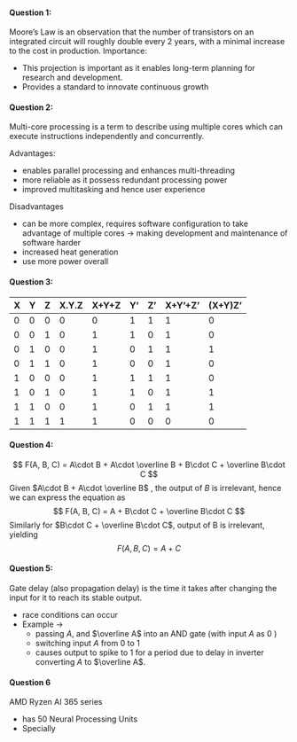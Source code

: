 #### Question 1:

Moore’s Law is an observation that the number of transistors on an integrated circuit will roughly double every 2 years, with a minimal increase to the cost in production.
Importance:
- This projection is important as it enables long-term planning for research and development. 
- Provides a standard to innovate continuous growth
#### Question 2:
Multi-core processing is a term to describe using multiple cores which can execute instructions independently and concurrently. 

Advantages:
- enables parallel processing and enhances multi-threading
- more reliable as it possess redundant processing power
- improved multitasking and hence user experience 

Disadvantages
- can be more complex, requires software configuration to take advantage of multiple cores -> making development and maintenance of software harder
- increased heat generation
- use more power overall
#### Question 3:

| X   | Y   | Z   | X.Y.Z | X+Y+Z | Y’  | Z’  | X+Y’+Z’ | (X+Y)Z’ |
| --- | --- | --- | ----- | ----- | --- | --- | ------- | ------- |
| 0   | 0   | 0   | 0     | 0     | 1   | 1   | 1       | 0       |
| 0   | 0   | 1   | 0     | 1     | 1   | 0   | 1       | 0       |
| 0   | 1   | 0   | 0     | 1     | 0   | 1   | 1       | 1       |
| 0   | 1   | 1   | 0     | 1     | 0   | 0   | 1       | 0       |
| 1   | 0   | 0   | 0     | 1     | 1   | 1   | 1       | 0       |
| 1   | 0   | 1   | 0     | 1     | 1   | 0   | 1       | 1       |
| 1   | 1   | 0   | 0     | 1     | 0   | 1   | 1       | 1       |
| 1   | 1   | 1   | 1     | 1     | 0   | 0   | 0       | 0       |

#### Question 4:
$$
F(A, B, C) = A\cdot B + A\cdot \overline B + B\cdot C + \overline B\cdot C
$$
Given $A\cdot B + A\cdot \overline B$  , the output of $B$ is irrelevant, hence we can express the equation as
$$
F(A, B, C) = A + B\cdot C + \overline B\cdot C
$$
Similarly for $B\cdot C + \overline B\cdot C$, output of B is irrelevant, yielding
$$
F(A, B, C) = A + C
$$
#### Question 5:
Gate delay (also propagation delay) is the time it takes after changing the input for it to reach its stable output.
- race conditions can occur 
- Example ->
	- passing $A$, and $\overline A$ into an AND gate (with input $A$ as $0$ )
	- switching input $A$ from $0$ to $1$
	- causes output to spike to $1$ for a period due to delay in inverter converting $A$ to $\overline A$.
#### Question 6
AMD Ryzen AI 365 series
- has 50 Neural Processing Units
- Specially